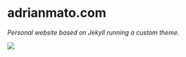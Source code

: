 # adrianmato.com

*Personal website based on Jekyll running a custom theme.*

![](http://adrianmg.github.io/preview.png)
